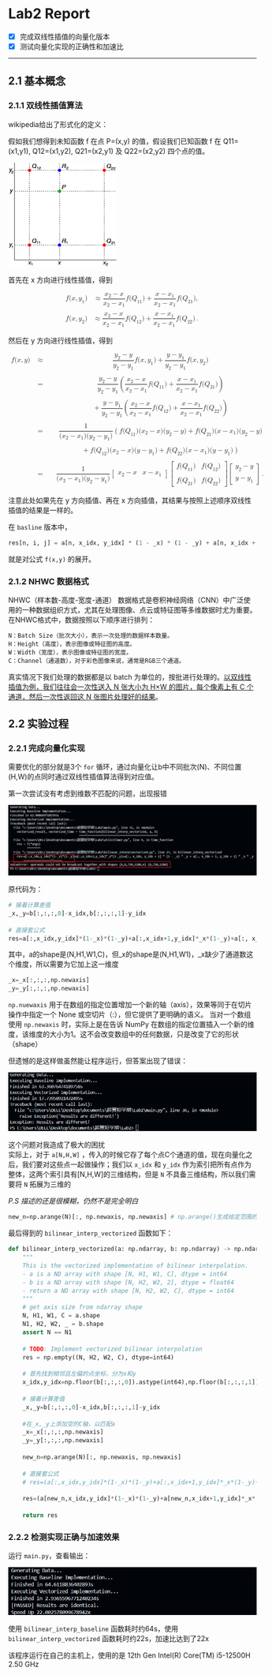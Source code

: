# Lab2 Report
- [x] 完成双线性插值的向量化版本  
- [x] 测试向量化实现的正确性和加速比  

---
## 2.1 基本概念  
### 2.1.1 双线性插值算法    
wikipedia给出了形式化的定义：  

假如我们想得到未知函数 f 在点 P=(x,y) 的值，假设我们已知函数 f 在 Q11=(x1,y1), Q12=(x1,y2), Q21=(x2,y1) 及 Q22=(x2,y2) 四个点的值。

![alt text](bilinear.png) 
 
首先在 x 方向进行线性插值，得到

<math xmlns="http://www.w3.org/1998/Math/MathML" display="block">
  <mrow data-mjx-texclass="ORD">
    <mstyle displaystyle="true" scriptlevel="0">
      <mrow data-mjx-texclass="ORD">
        <mtable displaystyle="true" columnalign="right left" columnspacing="0em" rowspacing="3pt">
          <mtr>
            <mtd>
              <mi>f</mi>
              <mo stretchy="false">(</mo>
              <mi>x</mi>
              <mo>,</mo>
              <msub>
                <mi>y</mi>
                <mrow data-mjx-texclass="ORD">
                  <mn>1</mn>
                </mrow>
              </msub>
              <mo stretchy="false">)</mo>
            </mtd>
            <mtd>
              <mi></mi>
              <mo>&#x2248;</mo>
              <mrow data-mjx-texclass="ORD">
                <mfrac>
                  <mrow>
                    <msub>
                      <mi>x</mi>
                      <mrow data-mjx-texclass="ORD">
                        <mn>2</mn>
                      </mrow>
                    </msub>
                    <mo>&#x2212;</mo>
                    <mi>x</mi>
                  </mrow>
                  <mrow>
                    <msub>
                      <mi>x</mi>
                      <mrow data-mjx-texclass="ORD">
                        <mn>2</mn>
                      </mrow>
                    </msub>
                    <mo>&#x2212;</mo>
                    <msub>
                      <mi>x</mi>
                      <mrow data-mjx-texclass="ORD">
                        <mn>1</mn>
                      </mrow>
                    </msub>
                  </mrow>
                </mfrac>
              </mrow>
              <mi>f</mi>
              <mo stretchy="false">(</mo>
              <msub>
                <mi>Q</mi>
                <mrow data-mjx-texclass="ORD">
                  <mn>11</mn>
                </mrow>
              </msub>
              <mo stretchy="false">)</mo>
              <mo>+</mo>
              <mrow data-mjx-texclass="ORD">
                <mfrac>
                  <mrow>
                    <mi>x</mi>
                    <mo>&#x2212;</mo>
                    <msub>
                      <mi>x</mi>
                      <mrow data-mjx-texclass="ORD">
                        <mn>1</mn>
                      </mrow>
                    </msub>
                  </mrow>
                  <mrow>
                    <msub>
                      <mi>x</mi>
                      <mrow data-mjx-texclass="ORD">
                        <mn>2</mn>
                      </mrow>
                    </msub>
                    <mo>&#x2212;</mo>
                    <msub>
                      <mi>x</mi>
                      <mrow data-mjx-texclass="ORD">
                        <mn>1</mn>
                      </mrow>
                    </msub>
                  </mrow>
                </mfrac>
              </mrow>
              <mi>f</mi>
              <mo stretchy="false">(</mo>
              <msub>
                <mi>Q</mi>
                <mrow data-mjx-texclass="ORD">
                  <mn>21</mn>
                </mrow>
              </msub>
              <mo stretchy="false">)</mo>
              <mo>,</mo>
            </mtd>
          </mtr>
          <mtr>
            <mtd></mtd>
          </mtr>
          <mtr>
            <mtd>
              <mi>f</mi>
              <mo stretchy="false">(</mo>
              <mi>x</mi>
              <mo>,</mo>
              <msub>
                <mi>y</mi>
                <mrow data-mjx-texclass="ORD">
                  <mn>2</mn>
                </mrow>
              </msub>
              <mo stretchy="false">)</mo>
            </mtd>
            <mtd>
              <mi></mi>
              <mo>&#x2248;</mo>
              <mrow data-mjx-texclass="ORD">
                <mfrac>
                  <mrow>
                    <msub>
                      <mi>x</mi>
                      <mrow data-mjx-texclass="ORD">
                        <mn>2</mn>
                      </mrow>
                    </msub>
                    <mo>&#x2212;</mo>
                    <mi>x</mi>
                  </mrow>
                  <mrow>
                    <msub>
                      <mi>x</mi>
                      <mrow data-mjx-texclass="ORD">
                        <mn>2</mn>
                      </mrow>
                    </msub>
                    <mo>&#x2212;</mo>
                    <msub>
                      <mi>x</mi>
                      <mrow data-mjx-texclass="ORD">
                        <mn>1</mn>
                      </mrow>
                    </msub>
                  </mrow>
                </mfrac>
              </mrow>
              <mi>f</mi>
              <mo stretchy="false">(</mo>
              <msub>
                <mi>Q</mi>
                <mrow data-mjx-texclass="ORD">
                  <mn>12</mn>
                </mrow>
              </msub>
              <mo stretchy="false">)</mo>
              <mo>+</mo>
              <mrow data-mjx-texclass="ORD">
                <mfrac>
                  <mrow>
                    <mi>x</mi>
                    <mo>&#x2212;</mo>
                    <msub>
                      <mi>x</mi>
                      <mrow data-mjx-texclass="ORD">
                        <mn>1</mn>
                      </mrow>
                    </msub>
                  </mrow>
                  <mrow>
                    <msub>
                      <mi>x</mi>
                      <mrow data-mjx-texclass="ORD">
                        <mn>2</mn>
                      </mrow>
                    </msub>
                    <mo>&#x2212;</mo>
                    <msub>
                      <mi>x</mi>
                      <mrow data-mjx-texclass="ORD">
                        <mn>1</mn>
                      </mrow>
                    </msub>
                  </mrow>
                </mfrac>
              </mrow>
              <mi>f</mi>
              <mo stretchy="false">(</mo>
              <msub>
                <mi>Q</mi>
                <mrow data-mjx-texclass="ORD">
                  <mn>22</mn>
                </mrow>
              </msub>
              <mo stretchy="false">)</mo>
              <mo>.</mo>
            </mtd>
          </mtr>
        </mtable>
      </mrow>
    </mstyle>
  </mrow>
</math>

然后在 y 方向进行线性插值，得到  

<math xmlns="http://www.w3.org/1998/Math/MathML" display="block">
  <mrow data-mjx-texclass="ORD">
    <mstyle displaystyle="true" scriptlevel="0">
      <mrow data-mjx-texclass="ORD">
        <mtable displaystyle="true" columnalign="right left right left" columnspacing="0em 2em 0em" rowspacing="3pt">
          <mtr>
            <mtd>
              <mi>f</mi>
              <mo stretchy="false">(</mo>
              <mi>x</mi>
              <mo>,</mo>
              <mi>y</mi>
              <mo stretchy="false">)</mo>
            </mtd>
            <mtd>
              <mi></mi>
              <mo>&#x2248;</mo>
            </mtd>
            <mtd></mtd>
            <mtd>
              <mrow data-mjx-texclass="ORD">
                <mfrac>
                  <mrow>
                    <msub>
                      <mi>y</mi>
                      <mrow data-mjx-texclass="ORD">
                        <mn>2</mn>
                      </mrow>
                    </msub>
                    <mo>&#x2212;</mo>
                    <mi>y</mi>
                  </mrow>
                  <mrow>
                    <msub>
                      <mi>y</mi>
                      <mrow data-mjx-texclass="ORD">
                        <mn>2</mn>
                      </mrow>
                    </msub>
                    <mo>&#x2212;</mo>
                    <msub>
                      <mi>y</mi>
                      <mrow data-mjx-texclass="ORD">
                        <mn>1</mn>
                      </mrow>
                    </msub>
                  </mrow>
                </mfrac>
              </mrow>
              <mi>f</mi>
              <mo stretchy="false">(</mo>
              <mi>x</mi>
              <mo>,</mo>
              <msub>
                <mi>y</mi>
                <mrow data-mjx-texclass="ORD">
                  <mn>1</mn>
                </mrow>
              </msub>
              <mo stretchy="false">)</mo>
              <mo>+</mo>
              <mrow data-mjx-texclass="ORD">
                <mfrac>
                  <mrow>
                    <mi>y</mi>
                    <mo>&#x2212;</mo>
                    <msub>
                      <mi>y</mi>
                      <mrow data-mjx-texclass="ORD">
                        <mn>1</mn>
                      </mrow>
                    </msub>
                  </mrow>
                  <mrow>
                    <msub>
                      <mi>y</mi>
                      <mrow data-mjx-texclass="ORD">
                        <mn>2</mn>
                      </mrow>
                    </msub>
                    <mo>&#x2212;</mo>
                    <msub>
                      <mi>y</mi>
                      <mrow data-mjx-texclass="ORD">
                        <mn>1</mn>
                      </mrow>
                    </msub>
                  </mrow>
                </mfrac>
              </mrow>
              <mi>f</mi>
              <mo stretchy="false">(</mo>
              <mi>x</mi>
              <mo>,</mo>
              <msub>
                <mi>y</mi>
                <mrow data-mjx-texclass="ORD">
                  <mn>2</mn>
                </mrow>
              </msub>
              <mo stretchy="false">)</mo>
            </mtd>
          </mtr>
          <mtr>
            <mtd></mtd>
          </mtr>
          <mtr>
            <mtd></mtd>
            <mtd>
              <mi></mi>
              <mo>=</mo>
            </mtd>
            <mtd></mtd>
            <mtd>
              <mrow data-mjx-texclass="ORD">
                <mfrac>
                  <mrow>
                    <msub>
                      <mi>y</mi>
                      <mrow data-mjx-texclass="ORD">
                        <mn>2</mn>
                      </mrow>
                    </msub>
                    <mo>&#x2212;</mo>
                    <mi>y</mi>
                  </mrow>
                  <mrow>
                    <msub>
                      <mi>y</mi>
                      <mrow data-mjx-texclass="ORD">
                        <mn>2</mn>
                      </mrow>
                    </msub>
                    <mo>&#x2212;</mo>
                    <msub>
                      <mi>y</mi>
                      <mrow data-mjx-texclass="ORD">
                        <mn>1</mn>
                      </mrow>
                    </msub>
                  </mrow>
                </mfrac>
              </mrow>
              <mrow data-mjx-texclass="INNER">
                <mo data-mjx-texclass="OPEN">(</mo>
                <mrow data-mjx-texclass="ORD">
                  <mfrac>
                    <mrow>
                      <msub>
                        <mi>x</mi>
                        <mrow data-mjx-texclass="ORD">
                          <mn>2</mn>
                        </mrow>
                      </msub>
                      <mo>&#x2212;</mo>
                      <mi>x</mi>
                    </mrow>
                    <mrow>
                      <msub>
                        <mi>x</mi>
                        <mrow data-mjx-texclass="ORD">
                          <mn>2</mn>
                        </mrow>
                      </msub>
                      <mo>&#x2212;</mo>
                      <msub>
                        <mi>x</mi>
                        <mrow data-mjx-texclass="ORD">
                          <mn>1</mn>
                        </mrow>
                      </msub>
                    </mrow>
                  </mfrac>
                </mrow>
                <mi>f</mi>
                <mo stretchy="false">(</mo>
                <msub>
                  <mi>Q</mi>
                  <mrow data-mjx-texclass="ORD">
                    <mn>11</mn>
                  </mrow>
                </msub>
                <mo stretchy="false">)</mo>
                <mo>+</mo>
                <mrow data-mjx-texclass="ORD">
                  <mfrac>
                    <mrow>
                      <mi>x</mi>
                      <mo>&#x2212;</mo>
                      <msub>
                        <mi>x</mi>
                        <mrow data-mjx-texclass="ORD">
                          <mn>1</mn>
                        </mrow>
                      </msub>
                    </mrow>
                    <mrow>
                      <msub>
                        <mi>x</mi>
                        <mrow data-mjx-texclass="ORD">
                          <mn>2</mn>
                        </mrow>
                      </msub>
                      <mo>&#x2212;</mo>
                      <msub>
                        <mi>x</mi>
                        <mrow data-mjx-texclass="ORD">
                          <mn>1</mn>
                        </mrow>
                      </msub>
                    </mrow>
                  </mfrac>
                </mrow>
                <mi>f</mi>
                <mo stretchy="false">(</mo>
                <msub>
                  <mi>Q</mi>
                  <mrow data-mjx-texclass="ORD">
                    <mn>21</mn>
                  </mrow>
                </msub>
                <mo stretchy="false">)</mo>
                <mo data-mjx-texclass="CLOSE">)</mo>
              </mrow>
            </mtd>
          </mtr>
          <mtr>
            <mtd></mtd>
          </mtr>
          <mtr>
            <mtd></mtd>
            <mtd></mtd>
            <mtd></mtd>
            <mtd>
              <mi></mi>
              <mo>+</mo>
              <mrow data-mjx-texclass="ORD">
                <mfrac>
                  <mrow>
                    <mi>y</mi>
                    <mo>&#x2212;</mo>
                    <msub>
                      <mi>y</mi>
                      <mrow data-mjx-texclass="ORD">
                        <mn>1</mn>
                      </mrow>
                    </msub>
                  </mrow>
                  <mrow>
                    <msub>
                      <mi>y</mi>
                      <mrow data-mjx-texclass="ORD">
                        <mn>2</mn>
                      </mrow>
                    </msub>
                    <mo>&#x2212;</mo>
                    <msub>
                      <mi>y</mi>
                      <mrow data-mjx-texclass="ORD">
                        <mn>1</mn>
                      </mrow>
                    </msub>
                  </mrow>
                </mfrac>
              </mrow>
              <mrow data-mjx-texclass="INNER">
                <mo data-mjx-texclass="OPEN">(</mo>
                <mrow data-mjx-texclass="ORD">
                  <mfrac>
                    <mrow>
                      <msub>
                        <mi>x</mi>
                        <mrow data-mjx-texclass="ORD">
                          <mn>2</mn>
                        </mrow>
                      </msub>
                      <mo>&#x2212;</mo>
                      <mi>x</mi>
                    </mrow>
                    <mrow>
                      <msub>
                        <mi>x</mi>
                        <mrow data-mjx-texclass="ORD">
                          <mn>2</mn>
                        </mrow>
                      </msub>
                      <mo>&#x2212;</mo>
                      <msub>
                        <mi>x</mi>
                        <mrow data-mjx-texclass="ORD">
                          <mn>1</mn>
                        </mrow>
                      </msub>
                    </mrow>
                  </mfrac>
                </mrow>
                <mi>f</mi>
                <mo stretchy="false">(</mo>
                <msub>
                  <mi>Q</mi>
                  <mrow data-mjx-texclass="ORD">
                    <mn>12</mn>
                  </mrow>
                </msub>
                <mo stretchy="false">)</mo>
                <mo>+</mo>
                <mrow data-mjx-texclass="ORD">
                  <mfrac>
                    <mrow>
                      <mi>x</mi>
                      <mo>&#x2212;</mo>
                      <msub>
                        <mi>x</mi>
                        <mrow data-mjx-texclass="ORD">
                          <mn>1</mn>
                        </mrow>
                      </msub>
                    </mrow>
                    <mrow>
                      <msub>
                        <mi>x</mi>
                        <mrow data-mjx-texclass="ORD">
                          <mn>2</mn>
                        </mrow>
                      </msub>
                      <mo>&#x2212;</mo>
                      <msub>
                        <mi>x</mi>
                        <mrow data-mjx-texclass="ORD">
                          <mn>1</mn>
                        </mrow>
                      </msub>
                    </mrow>
                  </mfrac>
                </mrow>
                <mi>f</mi>
                <mo stretchy="false">(</mo>
                <msub>
                  <mi>Q</mi>
                  <mrow data-mjx-texclass="ORD">
                    <mn>22</mn>
                  </mrow>
                </msub>
                <mo stretchy="false">)</mo>
                <mo data-mjx-texclass="CLOSE">)</mo>
              </mrow>
            </mtd>
          </mtr>
          <mtr>
            <mtd></mtd>
          </mtr>
          <mtr>
            <mtd></mtd>
            <mtd>
              <mi></mi>
              <mo>=</mo>
            </mtd>
            <mtd></mtd>
            <mtd>
              <mrow data-mjx-texclass="ORD">
                <mfrac>
                  <mn>1</mn>
                  <mrow>
                    <mo stretchy="false">(</mo>
                    <msub>
                      <mi>x</mi>
                      <mrow data-mjx-texclass="ORD">
                        <mn>2</mn>
                      </mrow>
                    </msub>
                    <mo>&#x2212;</mo>
                    <msub>
                      <mi>x</mi>
                      <mrow data-mjx-texclass="ORD">
                        <mn>1</mn>
                      </mrow>
                    </msub>
                    <mo stretchy="false">)</mo>
                    <mo stretchy="false">(</mo>
                    <msub>
                      <mi>y</mi>
                      <mrow data-mjx-texclass="ORD">
                        <mn>2</mn>
                      </mrow>
                    </msub>
                    <mo>&#x2212;</mo>
                    <msub>
                      <mi>y</mi>
                      <mrow data-mjx-texclass="ORD">
                        <mn>1</mn>
                      </mrow>
                    </msub>
                    <mo stretchy="false">)</mo>
                  </mrow>
                </mfrac>
              </mrow>
              <mrow data-mjx-texclass="ORD">
                <mrow data-mjx-texclass="ORD">
                  <mo minsize="1.2em" maxsize="1.2em">(</mo>
                </mrow>
              </mrow>
              <mi>f</mi>
              <mo stretchy="false">(</mo>
              <msub>
                <mi>Q</mi>
                <mrow data-mjx-texclass="ORD">
                  <mn>11</mn>
                </mrow>
              </msub>
              <mo stretchy="false">)</mo>
              <mo stretchy="false">(</mo>
              <msub>
                <mi>x</mi>
                <mrow data-mjx-texclass="ORD">
                  <mn>2</mn>
                </mrow>
              </msub>
              <mo>&#x2212;</mo>
              <mi>x</mi>
              <mo stretchy="false">)</mo>
              <mo stretchy="false">(</mo>
              <msub>
                <mi>y</mi>
                <mrow data-mjx-texclass="ORD">
                  <mn>2</mn>
                </mrow>
              </msub>
              <mo>&#x2212;</mo>
              <mi>y</mi>
              <mo stretchy="false">)</mo>
              <mo>+</mo>
              <mi>f</mi>
              <mo stretchy="false">(</mo>
              <msub>
                <mi>Q</mi>
                <mrow data-mjx-texclass="ORD">
                  <mn>21</mn>
                </mrow>
              </msub>
              <mo stretchy="false">)</mo>
              <mo stretchy="false">(</mo>
              <mi>x</mi>
              <mo>&#x2212;</mo>
              <msub>
                <mi>x</mi>
                <mrow data-mjx-texclass="ORD">
                  <mn>1</mn>
                </mrow>
              </msub>
              <mo stretchy="false">)</mo>
              <mo stretchy="false">(</mo>
              <msub>
                <mi>y</mi>
                <mrow data-mjx-texclass="ORD">
                  <mn>2</mn>
                </mrow>
              </msub>
              <mo>&#x2212;</mo>
              <mi>y</mi>
              <mo stretchy="false">)</mo>
            </mtd>
          </mtr>
          <mtr>
            <mtd></mtd>
          </mtr>
          <mtr>
            <mtd></mtd>
            <mtd></mtd>
            <mtd></mtd>
            <mtd>
              <mi></mi>
              <mo>+</mo>
              <mi>f</mi>
              <mo stretchy="false">(</mo>
              <msub>
                <mi>Q</mi>
                <mrow data-mjx-texclass="ORD">
                  <mn>12</mn>
                </mrow>
              </msub>
              <mo stretchy="false">)</mo>
              <mo stretchy="false">(</mo>
              <msub>
                <mi>x</mi>
                <mrow data-mjx-texclass="ORD">
                  <mn>2</mn>
                </mrow>
              </msub>
              <mo>&#x2212;</mo>
              <mi>x</mi>
              <mo stretchy="false">)</mo>
              <mo stretchy="false">(</mo>
              <mi>y</mi>
              <mo>&#x2212;</mo>
              <msub>
                <mi>y</mi>
                <mrow data-mjx-texclass="ORD">
                  <mn>1</mn>
                </mrow>
              </msub>
              <mo stretchy="false">)</mo>
              <mo>+</mo>
              <mi>f</mi>
              <mo stretchy="false">(</mo>
              <msub>
                <mi>Q</mi>
                <mrow data-mjx-texclass="ORD">
                  <mn>22</mn>
                </mrow>
              </msub>
              <mo stretchy="false">)</mo>
              <mo stretchy="false">(</mo>
              <mi>x</mi>
              <mo>&#x2212;</mo>
              <msub>
                <mi>x</mi>
                <mrow data-mjx-texclass="ORD">
                  <mn>1</mn>
                </mrow>
              </msub>
              <mo stretchy="false">)</mo>
              <mo stretchy="false">(</mo>
              <mi>y</mi>
              <mo>&#x2212;</mo>
              <msub>
                <mi>y</mi>
                <mrow data-mjx-texclass="ORD">
                  <mn>1</mn>
                </mrow>
              </msub>
              <mo stretchy="false">)</mo>
              <mrow data-mjx-texclass="ORD">
                <mrow data-mjx-texclass="ORD">
                  <mo minsize="1.2em" maxsize="1.2em">)</mo>
                </mrow>
              </mrow>
            </mtd>
          </mtr>
          <mtr>
            <mtd></mtd>
          </mtr>
          <mtr>
            <mtd></mtd>
            <mtd>
              <mi></mi>
              <mo>=</mo>
            </mtd>
            <mtd></mtd>
            <mtd>
              <mrow data-mjx-texclass="ORD">
                <mfrac>
                  <mn>1</mn>
                  <mrow>
                    <mo stretchy="false">(</mo>
                    <msub>
                      <mi>x</mi>
                      <mrow data-mjx-texclass="ORD">
                        <mn>2</mn>
                      </mrow>
                    </msub>
                    <mo>&#x2212;</mo>
                    <msub>
                      <mi>x</mi>
                      <mrow data-mjx-texclass="ORD">
                        <mn>1</mn>
                      </mrow>
                    </msub>
                    <mo stretchy="false">)</mo>
                    <mo stretchy="false">(</mo>
                    <msub>
                      <mi>y</mi>
                      <mrow data-mjx-texclass="ORD">
                        <mn>2</mn>
                      </mrow>
                    </msub>
                    <mo>&#x2212;</mo>
                    <msub>
                      <mi>y</mi>
                      <mrow data-mjx-texclass="ORD">
                        <mn>1</mn>
                      </mrow>
                    </msub>
                    <mo stretchy="false">)</mo>
                  </mrow>
                </mfrac>
              </mrow>
              <mrow data-mjx-texclass="ORD">
                <mrow data-mjx-texclass="INNER">
                  <mo data-mjx-texclass="OPEN">[</mo>
                  <mtable columnalign="center" columnspacing="1em" rowspacing="4pt">
                    <mtr>
                      <mtd>
                        <msub>
                          <mi>x</mi>
                          <mrow data-mjx-texclass="ORD">
                            <mn>2</mn>
                          </mrow>
                        </msub>
                        <mo>&#x2212;</mo>
                        <mi>x</mi>
                      </mtd>
                      <mtd>
                        <mi>x</mi>
                        <mo>&#x2212;</mo>
                        <msub>
                          <mi>x</mi>
                          <mrow data-mjx-texclass="ORD">
                            <mn>1</mn>
                          </mrow>
                        </msub>
                      </mtd>
                    </mtr>
                  </mtable>
                  <mo data-mjx-texclass="CLOSE">]</mo>
                </mrow>
              </mrow>
              <mrow data-mjx-texclass="ORD">
                <mrow data-mjx-texclass="INNER">
                  <mo data-mjx-texclass="OPEN">[</mo>
                  <mtable columnalign="center" columnspacing="1em" rowspacing="4pt">
                    <mtr>
                      <mtd>
                        <mi>f</mi>
                        <mo stretchy="false">(</mo>
                        <msub>
                          <mi>Q</mi>
                          <mrow data-mjx-texclass="ORD">
                            <mn>11</mn>
                          </mrow>
                        </msub>
                        <mo stretchy="false">)</mo>
                      </mtd>
                      <mtd>
                        <mi>f</mi>
                        <mo stretchy="false">(</mo>
                        <msub>
                          <mi>Q</mi>
                          <mrow data-mjx-texclass="ORD">
                            <mn>12</mn>
                          </mrow>
                        </msub>
                        <mo stretchy="false">)</mo>
                      </mtd>
                    </mtr>
                    <mtr>
                      <mtd></mtd>
                    </mtr>
                    <mtr>
                      <mtd>
                        <mi>f</mi>
                        <mo stretchy="false">(</mo>
                        <msub>
                          <mi>Q</mi>
                          <mrow data-mjx-texclass="ORD">
                            <mn>21</mn>
                          </mrow>
                        </msub>
                        <mo stretchy="false">)</mo>
                      </mtd>
                      <mtd>
                        <mi>f</mi>
                        <mo stretchy="false">(</mo>
                        <msub>
                          <mi>Q</mi>
                          <mrow data-mjx-texclass="ORD">
                            <mn>22</mn>
                          </mrow>
                        </msub>
                        <mo stretchy="false">)</mo>
                      </mtd>
                    </mtr>
                  </mtable>
                  <mo data-mjx-texclass="CLOSE">]</mo>
                </mrow>
              </mrow>
              <mrow data-mjx-texclass="ORD">
                <mrow data-mjx-texclass="INNER">
                  <mo data-mjx-texclass="OPEN">[</mo>
                  <mtable columnalign="center" columnspacing="1em" rowspacing="4pt">
                    <mtr>
                      <mtd>
                        <msub>
                          <mi>y</mi>
                          <mrow data-mjx-texclass="ORD">
                            <mn>2</mn>
                          </mrow>
                        </msub>
                        <mo>&#x2212;</mo>
                        <mi>y</mi>
                      </mtd>
                    </mtr>
                    <mtr>
                      <mtd></mtd>
                    </mtr>
                    <mtr>
                      <mtd>
                        <mi>y</mi>
                        <mo>&#x2212;</mo>
                        <msub>
                          <mi>y</mi>
                          <mrow data-mjx-texclass="ORD">
                            <mn>1</mn>
                          </mrow>
                        </msub>
                      </mtd>
                    </mtr>
                  </mtable>
                  <mo data-mjx-texclass="CLOSE">]</mo>
                </mrow>
              </mrow>
              <mo>.</mo>
            </mtd>
          </mtr>
        </mtable>
      </mrow>
    </mstyle>
  </mrow>
</math>  

注意此处如果先在 y 方向插值、再在 x 方向插值，其结果与按照上述顺序双线性插值的结果是一样的。  

在 `basline` 版本中，
```py  
res[n, i, j] = a[n, x_idx, y_idx] * (1 - _x) * (1 - _y) + a[n, x_idx + 1, y_idx] * _x * (1 - _y) + a[n, x_idx, y_idx + 1] * (1 - _x) * _y + a[n, x_idx + 1, y_idx + 1] * _x * _y
```  
就是对公式 `f(x,y)` 的展开。  

### 2.1.2 NHWC 数据格式  
NHWC（样本数-高度-宽度-通道） 数据格式是卷积神经网络（CNN）中广泛使用的一种数据组织方式，尤其在处理图像、点云或特征图等多维数据时尤为重要。在NHWC格式中，数据按照以下顺序进行排列：
```bash
N：Batch Size（批次大小），表示一次处理的数据样本数量。
H：Height（高度），表示图像或特征图的高度。
W：Width（宽度），表示图像或特征图的宽度。
C：Channel（通道数），对于彩色图像来说，通常是RGB三个通道。
```  
真实情况下我们处理的数据都是以 batch 为单位的，按批进行处理的。<u>以双线性插值为例，我们往往会一次性送入 N 张大小为 H×W 的图片，每个像素上有 C 个通道，然后一次性返回这 N 张图片处理好的结果</u>。

## 2.2 实验过程  
### 2.2.1 完成向量化实现  
需要优化的部分就是3个 `for` 循环，通过向量化让b中不同批次(N)、不同位置(H,W)的点同时通过双线性插值算法得到对应值。  

第一次尝试没有考虑到维数不匹配的问题，出现报错  

![alt text](image.png)  

原代码为：  

```py
# 接着计算差值  
_x,_y=b[:,:,:,0]-x_idx,b[:,:,:,1]-y_idx  

# 直接套公式  
res=a[:,x_idx,y_idx]*(1-_x)*(1-_y)+a[:,x_idx+1,y_idx]*_x*(1-_y)+a[:, x_idx, y_idx + 1] * (1 - _x) * _y + a[:, x_idx + 1, y_idx + 1] * _x * _y
```    

其中，a的shape是(N,H1,W1,C)，但_x的shape是(N,H1,W1)，_x缺少了通道数这个维度，所以需要为它加上这一维度  
```py  
_x=_x[:,:,:,np.newaxis]
_y=_y[:,:,:,np.newaxis] 
```  
`np.nuewaxis` 用于在数组的指定位置增加一个新的轴（axis），效果等同于在切片操作中指定一个 None 或空切片（:），但它提供了更明确的语义。
当对一个数组使用 `np.newaxis` 时，实际上是在告诉 NumPy 在数组的指定位置插入一个新的维度，该维度的大小为1。这不会改变数组中的任何数据，只是改变了它的形状（shape）   

但遗憾的是这样做虽然能让程序运行，但答案出现了错误： 

![alt text](image-1.png)  

这个问题对我造成了极大的困扰  
实际上，对于 `a[N,H,W]` ，传入的时候它存了每个点C个通道的值，现在向量化之后，我们要对这些点一起做操作；我们以 `x_idx` 和 `y_idx` 作为索引把所有点作为整体，这两个索引具有[N,H,W]的三维结构，但是 `N` 不具备三维结构，所以我们需要将 `N` 拓展为三维的  

*P.S 描述的还是很模糊，仍然不是完全明白*

```py
new_n=np.arange(N)[:, np.newaxis, np.newaxis] # np.arange()生成给定范围的数组
```    
最后得到的 `bilinear_interp_vectorized` 函数如下：  
```py
def bilinear_interp_vectorized(a: np.ndarray, b: np.ndarray) -> np.ndarray:
    """
    This is the vectorized implementation of bilinear interpolation.
    - a is a ND array with shape [N, H1, W1, C], dtype = int64
    - b is a ND array with shape [N, H2, W2, 2], dtype = float64
    - return a ND array with shape [N, H2, W2, C], dtype = int64
    """
    # get axis size from ndarray shape
    N, H1, W1, C = a.shape
    N1, H2, W2, _ = b.shape
    assert N == N1

    # TODO: Implement vectorized bilinear interpolation  
    res = np.empty((N, H2, W2, C), dtype=int64)  
    
    # 首先找到相邻且左偏的点坐标，分为x和y
    x_idx,y_idx=np.floor(b[:,:,:,0]).astype(int64),np.floor(b[:,:,:,1]).astype(int64) 
    
    # 接着计算差值  
    _x,_y=b[:,:,:,0]-x_idx,b[:,:,:,1]-y_idx  

    #在_x,_y上添加空的C轴，以匹配a
    _x=_x[:,:,:,np.newaxis]
    _y=_y[:,:,:,np.newaxis]  

    new_n=np.arange(N)[:, np.newaxis, np.newaxis]

    # 直接套公式  
    # res=(a[:,x_idx,y_idx]*(1-_x)*(1-_y)+a[:,x_idx+1,y_idx]*_x*(1-_y)+a[:, x_idx, y_idx + 1] * (1 - _x) * _y + a[:, x_idx + 1, y_idx + 1] * _x * _y).astype(int64)

    res=(a[new_n,x_idx,y_idx]*(1-_x)*(1-_y)+a[new_n,x_idx+1,y_idx]*_x*(1-_y)+a[new_n, x_idx, y_idx + 1] * (1 - _x) * _y + a[new_n, x_idx + 1, y_idx + 1] * _x * _y).astype(int64)

    return res
```

### 2.2.2 检测实现正确与加速效果  
运行 `main.py`，查看输出：  

![alt text](image-2.png)  

使用 `bilinear_interp_baseline` 函数耗时约64s，使用 `bilinear_interp_vectorized` 函数耗时约22s，加速比达到了22x  

该程序运行在自己的主机上，使用的是 12th Gen Intel(R) Core(TM) i5-12500H   2.50 GHz
